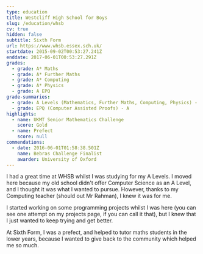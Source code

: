 ```yaml
---
type: education
title: Westcliff High School for Boys
slug: /education/whsb
cv: true
hidden: false
subtitle: Sixth Form
url: https://www.whsb.essex.sch.uk/
startdate: 2015-09-02T00:53:27.241Z
enddate: 2017-06-01T00:53:27.291Z
grades:
  - grade: A* Maths
  - grade: A* Further Maths
  - grade: A* Computing
  - grade: A* Physics
  - grade: A EPQ
grade-summaries:
  - grade: A Levels (Mathematics, Further Maths, Computing, Physics) - 4 A*
  - grade: EPQ (Computer Assisted Proofs) - A
highlights:
  - name: UKMT Senior Mathematics Challenge
    score: Gold
  - name: Prefect
    score: null
commendations:
  - date: 2016-06-01T01:58:38.501Z
    name: Bebras Challenge Finalist
    awarder: University of Oxford
---
```


I had a great time at WHSB whilst I was studying for my A Levels. I moved here because my old school didn't offer Computer Science as an A Level, and I thought it was what I wanted to pursue. However, thanks to my Computing teacher (should out Mr Rahman), I knew it was for me.

I started working on some programming projects whilst I was here (you can see one attempt on my projects page, if you can call it that), but I knew that I just wanted to keep trying and get better.

At Sixth Form, I was a prefect, and helped to tutor maths students in the lower years, because I wanted to give back to the community which helped me so much.
